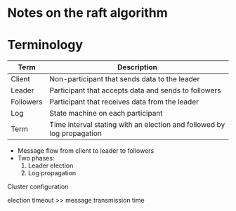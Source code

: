 Notes on the raft algorithm
===========================

# Terminology

| Term      | Description                                                            |
| --------- | ---------------------------------------------------------------------- |
| Client    | Non-participant that sends data to the leader                          |
| Leader    | Participant that accepts data and sends to followers                   |
| Followers | Participant that receives data from the leader                         |
| Log       | State machine on each participant                                      |
| Term      | Time interval stating with an election and followed by log propagation |

* Message flow from client to leader to followers
* Two phases:
  1. Leader election
  2. Log propagation

Cluster configuration

election timeout >> message transmission time

